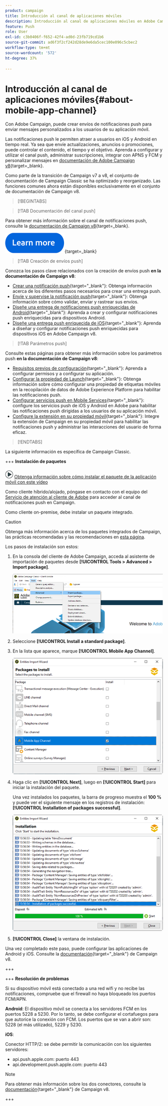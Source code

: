 ```yaml
---
product: campaign
title: Introducción al canal de aplicaciones móviles
description: Introducción al canal de aplicaciones móviles en Adobe Campaign
feature: Push
role: User
exl-id: c3b0406f-f652-42f4-ad0d-23fb719cd1b6
source-git-commit: ad6f3f2cf242d28de9e6da5cec100e096c5cbec2
workflow-type: tm+mt
source-wordcount: '572'
ht-degree: 37%

---
```


# Introducción al canal de aplicaciones móviles{#about-mobile-app-channel}

Con Adobe Campaign, puede crear envíos de notificaciones push para enviar mensajes personalizados a los usuarios de su aplicación móvil.

Las notificaciones push le permiten atraer a usuarios en iOS y Android en tiempo real. Ya sea que envíe actualizaciones, anuncios o promociones, puede controlar el contenido, el tiempo y el objetivo. Aprenda a configurar y utilizar el canal push, administrar suscripciones, integrar con APNS y FCM y personalizar mensajes en [documentación de Adobe Campaign v8](https://experienceleague.adobe.com/es/docs/campaign/campaign-v8/send/emails/email){target=_blank}.

Como parte de la transición de Campaign v7 a v8, el conjunto de documentación de Campaign Classic se ha optimizado y reorganizado. Las funciones comunes ahora están disponibles exclusivamente en el conjunto de documentación de Campaign v8.

>[!BEGINTABS]

>[!TAB Documentación del canal push]

Para obtener más información sobre el canal de notificaciones push, consulte la [documentación de Campaign v8](https://experienceleague.adobe.com/docs/campaign/campaign-v8/send/push/push.html?lang=es){target=_blank}.

[![imagen](../../assets/do-not-localize/learn-more-button.svg)](https://experienceleague.adobe.com/docs/campaign/campaign-v8/send/push/push.html?lang=es){target=_blank}


>[!TAB Creación de envíos push]

Conozca los pasos clave relacionados con la creación de envíos push **en la documentación de Campaign v8**:

* [Crear una notificación push](https://experienceleague.adobe.com/docs/campaign/campaign-v8/send/push/push.html?lang=es#push-create){target="_blank"}: Obtenga información acerca de los diferentes pasos necesarios para crear una entrega push.
* [Envíe y supervise la notificación push](https://experienceleague.adobe.com/docs/campaign/campaign-v8/send/push/push.html?lang=es#push-test){target="_blank"}: Obtenga información sobre cómo validar, enviar y rastrear sus envíos.
* [Diseñe una entrega de notificaciones push enriquecidas de Android](https://experienceleague.adobe.com/docs/campaign/campaign-v8/send/push/rich-push/rich-push-android.html?lang=es){target="_blank"}: Aprenda a crear y configurar notificaciones push enriquecidas para dispositivos Android.
* [Diseñe una entrega push enriquecida de iOS](https://experienceleague.adobe.com/docs/campaign/campaign-v8/send/push/rich-push/rich-push-ios.html?lang=es){target="_blank"}: Aprenda a diseñar y configurar notificaciones push enriquecidas para dispositivos iOS en Adobe Campaign v8.


>[!TAB Parámetros push]

Consulte estas páginas para obtener más información sobre los parámetros push **en la documentación de Campaign v8**:

* [Requisitos previos de configuración](https://experienceleague.adobe.com/docs/campaign/campaign-v8/send/push/push-settings.html?lang=es#before-starting){target="_blank"}: Aprenda a configurar permisos y a configurar su aplicación.
* [Configurar la propiedad de Launch](https://experienceleague.adobe.com/docs/campaign/campaign-v8/send/push/push-settings.html?lang=es#launch-property){target="_blank"}: Obtenga información sobre cómo configurar una propiedad de etiquetas móviles en la recopilación de datos de Adobe Experience Platform para habilitar las notificaciones push.
* [Configurar servicios push en Mobile Services](https://experienceleague.adobe.com/docs/campaign/campaign-v8/send/push/push-settings.html?lang=es#push-service){target="_blank"}: configure los servicios push de iOS y Android en Adobe para habilitar las notificaciones push dirigidas a los usuarios de su aplicación móvil.
* [Configure la extensión en su propiedad móvil](https://experienceleague.adobe.com/docs/campaign/campaign-v8/send/push/push-settings.html?lang=es#configure-extension){target="_blank"}: Integre la extensión de Campaign en su propiedad móvil para habilitar las notificaciones push y administrar las interacciones del usuario de forma eficaz.

>[!ENDTABS]


La siguiente información es específica de Campaign Classic.

+++ **Instalación de paquetes**

![](assets/do-not-localize/how-to-video.png) [Obtenga información sobre cómo instalar el paquete de la aplicación móvil con este vídeo](https://experienceleague.adobe.com/docs/campaign-classic-learn/tutorials/sending-messages/push-channel/installing-the-mobile-app-channel.html?lang=es#sending-messages)

Como cliente híbrido/alojado, póngase en contacto con el equipo del [Servicio de atención al cliente de Adobe](https://helpx.adobe.com/es/enterprise/admin-guide.html/enterprise/using/support-for-experience-cloud.ug.html) para acceder al canal de notificaciones push en Campaign.

Como cliente on-premise, debe instalar un paquete integrado.

>[!CAUTION]
>
>Obtenga más información acerca de los paquetes integrados de Campaign, las prácticas recomendadas y las recomendaciones en [esta página](../../installation/using/installing-campaign-standard-packages.md).

Los pasos de instalación son estos:

1. En la consola del cliente de Adobe Campaign, acceda al asistente de importación de paquetes desde **[!UICONTROL Tools > Advanced > Import package]**.

   ![](assets/package_ios.png)

1. Seleccione **[!UICONTROL Install a standard package]**.

1. En la lista que aparece, marque **[!UICONTROL Mobile App Channel]**.

   ![](assets/package_ios_2.png)

1. Haga clic en **[!UICONTROL Next]**, luego en **[!UICONTROL Start]** para iniciar la instalación del paquete.

   Una vez instalados los paquetes, la barra de progreso muestra el **100 %** y puede ver el siguiente mensaje en los registros de instalación: **[!UICONTROL Installation of packages successful]**.

   ![](assets/package_ios_3.png)

1. **[!UICONTROL Close]** la ventana de instalación.

Una vez completado este paso, puede configurar las aplicaciones de Android y iOS. Consulte la [documentación](https://experienceleague.adobe.com/docs/campaign/campaign-v8/send/push/push.html?lang=es){target="_blank"} de Campaign v8.

+++

+++ **Resolución de problemas**

Si su dispositivo móvil está conectado a una red wifi y no recibe las notificaciones, compruebe que el firewall no haya bloqueado los puertos FCM/APN.

**Android**: El dispositivo móvil se conecta a los servidores FCM en los puertos 5228 a 5230. Por lo tanto, se debe configurar el cortafuegos para que autorice la conexión con FCM. Los puertos que se van a abrir son: 5228 (el más utilizado), 5229 y 5230.

**iOS**:

Conector HTTP/2: se debe permitir la comunicación con los siguientes servidores:

* api.push.apple.com: puerto 443
* api.development.push.apple.com: puerto 443

>[!NOTE]
>
>Para obtener más información sobre los dos conectores, consulte la [documentación](https://experienceleague.adobe.com/docs/campaign/campaign-v8/send/push/push-settings.html?lang=es){target="_blank"} de Campaign v8.

+++
